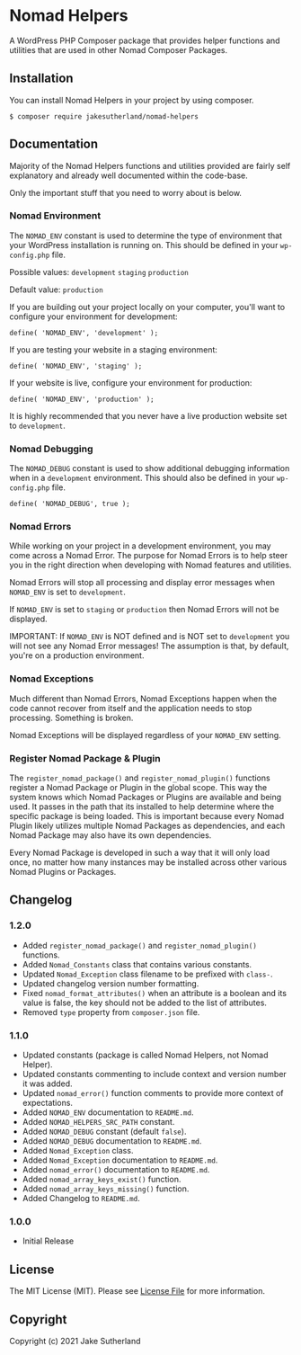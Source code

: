 # Nomad Helpers

A WordPress PHP Composer package that provides helper functions and utilities that are used in other Nomad Composer Packages.

## Installation

You can install Nomad Helpers in your project by using composer.

```
$ composer require jakesutherland/nomad-helpers
```

## Documentation

Majority of the Nomad Helpers functions and utilities provided are fairly self explanatory and already well documented within the code-base.

Only the important stuff that you need to worry about is below.

### Nomad Environment

The `NOMAD_ENV` constant is used to determine the type of environment that your WordPress installation is running on. This should be defined in your `wp-config.php` file.

Possible values: `development` `staging` `production`

Default value: `production`

If you are building out your project locally on your computer, you'll want to configure your environment for development:

```
define( 'NOMAD_ENV', 'development' );
```

If you are testing your website in a staging environment:

```
define( 'NOMAD_ENV', 'staging' );
```

If your website is live, configure your environment for production:

```
define( 'NOMAD_ENV', 'production' );
```

It is highly recommended that you never have a live production website set to `development`.

### Nomad Debugging

The `NOMAD_DEBUG` constant is used to show additional debugging information when in a `development` environment. This should also be defined in your `wp-config.php` file.

```
define( 'NOMAD_DEBUG', true );
```

### Nomad Errors

While working on your project in a development environment, you may come across a Nomad Error. The purpose for Nomad Errors is to help steer you in the right direction when developing with Nomad features and utilities.

Nomad Errors will stop all processing and display error messages when `NOMAD_ENV` is set to `development`.

If `NOMAD_ENV` is set to `staging` or `production` then Nomad Errors will not be displayed.

IMPORTANT: If `NOMAD_ENV` is NOT defined and is NOT set to `development` you will not see any Nomad Error messages! The assumption is that, by default, you're on a production environment.

### Nomad Exceptions

Much different than Nomad Errors, Nomad Exceptions happen when the code cannot recover from itself and the application needs to stop processing. Something is broken.

Nomad Exceptions will be displayed regardless of your `NOMAD_ENV` setting.

### Register Nomad Package & Plugin

The `register_nomad_package()` and `register_nomad_plugin()` functions register a Nomad Package or Plugin in the global scope. This way the system knows which Nomad Packages or Plugins are available and being used. It passes in the path that its installed to help determine where the specific package is being loaded. This is important because every Nomad Plugin likely utilizes multiple Nomad Packages as dependencies, and each Nomad Package may also have its own dependencies.

Every Nomad Package is developed in such a way that it will only load once, no matter how many instances may be installed across other various Nomad Plugins or Packages.

## Changelog

### 1.2.0
* Added `register_nomad_package()` and `register_nomad_plugin()` functions.
* Added `Nomad_Constants` class that contains various constants.
* Updated `Nomad_Exception` class filename to be prefixed with `class-`.
* Updated changelog version number formatting.
* Fixed `nomad_format_attributes()` when an attribute is a boolean and its value is false, the key should not be added to the list of attributes.
* Removed `type` property from `composer.json` file.

### 1.1.0
* Updated constants (package is called Nomad Helpers, not Nomad Helper).
* Updated constants commenting to include context and version number it was added.
* Updated `nomad_error()` function comments to provide more context of expectations.
* Added `NOMAD_ENV` documentation to `README.md`.
* Added `NOMAD_HELPERS_SRC_PATH` constant.
* Added `NOMAD_DEBUG` constant (default `false`).
* Added `NOMAD_DEBUG` documentation to `README.md`.
* Added `Nomad_Exception` class.
* Added `Nomad_Exception` documentation to `README.md`.
* Added `nomad_error()` documentation to `README.md`.
* Added `nomad_array_keys_exist()` function.
* Added `nomad_array_keys_missing()` function.
* Added Changelog to `README.md`.

### 1.0.0
* Initial Release

## License

The MIT License (MIT). Please see [License File](https://github.com/jakesutherland/nomad-helpers/blob/master/LICENSE) for more information.

## Copyright

Copyright (c) 2021 Jake Sutherland
